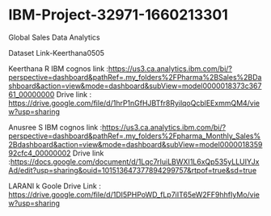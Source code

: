 # IBM-Project-32971-1660213301

Global Sales Data Analytics

Dataset Link-Keerthana0505


Keerthana R
IBM cognos link :https://us3.ca.analytics.ibm.com/bi/?perspective=dashboard&pathRef=.my_folders%2FPharma%2BSales%2BDashboard&action=view&mode=dashboard&subView=model0000018373c36761_00000000 
Drive link : https://drive.google.com/file/d/1hrP1nGfHJBTfr8RyilqoQcblEExmmQM4/view?usp=sharing

Anusree S
IBM cognos link :https://us3.ca.analytics.ibm.com/bi/?perspective=dashboard&pathRef=.my_folders%2Fpharma_Monthly_Sales%2Bdashboard&action=view&mode=dashboard&subView=model000001835992cfc4_00000002
Drive link :https://docs.google.com/document/d/1Lqc7rIuiLBWXI1L6xQp535yLLUIYJxAd/edit?usp=sharing&ouid=101513647377894299757&rtpof=true&sd=true

LARANI k
Goole Drive Link : https://drive.google.com/file/d/1DI5PHPoWD_fLp7iIT65eW2FF9hhfIyMo/view?usp=sharing
